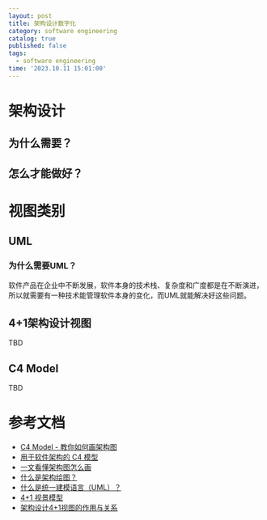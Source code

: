 ```yaml
---
layout: post
title: 架构设计数字化
category: software engineering
catalog: true
published: false
tags:
  - software engineering
time: '2023.10.11 15:01:00'
---
```

# 架构设计
## 为什么需要？

## 怎么才能做好？

# 视图类别
## UML
### 为什么需要UML？
软件产品在企业中不断发展，软件本身的技术栈、复杂度和广度都是在不断演进，所以就需要有一种技术能管理软件本身的变化，而UML就能解决好这些问题。

## 4+1架构设计视图
TBD

## C4 Model
TBD

# 参考文档
- [C4 Model - 教你如何画架构图](https://zhuanlan.zhihu.com/p/382270915)
- [用于软件架构的 C4 模型](https://www.infoq.cn/article/c4-architecture-model)
- [一文看懂架构图怎么画](https://www.zhihu.com/tardis/zm/art/269201440?source_id=1003)
- [什么是架构绘图？](https://aws.amazon.com/cn/what-is/architecture-diagramming/)
- [什么是统一建模语言（UML）？](https://www.visual-paradigm.com/cn/guide/uml-unified-modeling-language/what-is-uml/)
- [4+1 视景模型](https://zh.wikipedia.org/zh-cn/4%2B1%E8%A6%96%E6%99%AF%E6%A8%A1%E5%9E%8B#:~:text=4%2B1%E8%A7%86%E6%99%AF%E6%A8%A1%E5%9E%8B%EF%BC%884%2B1%20view%20model,%E8%BF%87%E7%A8%8B%E4%BB%A5%E5%8F%8A%E5%AE%9E%E4%BD%93%E8%A7%86%E6%99%AF%E3%80%82)
- [架构设计4+1视图的作用与关系](https://zhuanlan.zhihu.com/p/112531852)